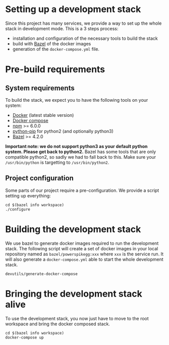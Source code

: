 # Setting up a development stack

Since this project has many services, we provide a way to set up the whole
stack in development mode. This is a 3 steps process:
 - installation and configuration of the necessary tools to build the stack
 - build with [Bazel][bazel] of the docker images
 - generation of the `docker-compose.yml` file.

# Pre-build requirements

## System requirements

To build the stack, we expect you to have the following tools on your system:
 - [Docker][docker] (latest stable version)
 - [Docker compose][docker-compose]
 - [npm][npm] >= 6.0.0
 - [python-pip][pip] for python2 (and optionally python3)
 - [Bazel][bazel] >= 4.2.0

**Important note: we do not support python3 as your default python system.
Please get back to python2.** Bazel has some tools that are only compatible
python2, so sadly we had to fall back to this. Make sure your `/usr/bin/python`
is targetting to `/usr/bin/python2`.

## Project configuration

Some parts of our project require a pre-configuration. We provide a script
setting up everything:

    cd $(bazel info workspace)
    ./configure

# Building the development stack

We use bazel to generate docker images required to run the development stack.
The following script will create a set of docker images in your local
repository named as `bazel/powerspikegg:xxx` where `xxx` is the service run.
It will also generate a `docker-compose.yml` able to start the whole
development stack.

    devutils/generate-docker-compose

# Bringing the development stack alive

To use the development stack, you now just have to move to the root workspace
and bring the docker composed stack.

    cd $(bazel info workspace)
    docker-compose up

[bazel]: https://bazel.build/
[docker]: https://www.docker.com/
[docker-compose]: https://docs.docker.com/compose/
[npm]: https://www.npmjs.com/
[pip]: https://pip.pypa.io/en/stable/

